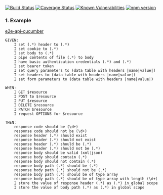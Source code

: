 [![Build Status](https://travis-ci.org/thyagoluciano/e2e-api-cucumber.svg?branch=master)](https://travis-ci.org/thyagoluciano/e2e-api-cucumber)
[![Coverage Status](https://coveralls.io/repos/github/thyagoluciano/e2e-api-cucumber/badge.svg?branch=master)](https://coveralls.io/github/thyagoluciano/e2e-api-cucumber?branch=master)
[![Known Vulnerabilities](https://snyk.io/test/github/thyagoluciano/e2e-api-cucumber/badge.svg)](https://snyk.io/test/github/thyagoluciano/e2e-api-cucumber)
[![npm version](https://badge.fury.io/js/e2e-api-cucumber.svg)](https://badge.fury.io/js/e2e-api-cucumber)

### 1. Example

[e2e-api-cucumber](https://github.com/thyagoluciano/e2e-api-cucumber-example)

```
GIVEN:
    I set (.*) header to (.*)
    I set cookie to (.*)
    I set body to (.*)
    I pipe contents of file (.*) to body
    I have basic authentication credentials (.*) and (.*)
    I set bearer token
    I set query parameters to (data table with headers |name|value|)
    I set headers to (data table with headers |name|value|)
    I set form parameters to (data table with headers |name|value|)

WHEN:
    I GET $resource
    I POST to $resource
    I PUT $resource
    I DELETE $resource
    I PATCH $resource
    I request OPTIONS for $resource

THEN:
    response code should be (\d+)
    response code should not be (\d+)
    response header (.*) should exist
    response header (.*) should not exist
    response header (.*) should be (.*)
    response header (.*) should not be (.*)
    response body should be valid (xml|json)
    response body should contain (.*)
    response body should not contain (.*)
    response body path (.*) should be (.*)
    response body path (.*) should not be (.*)
    response body path (.*) should be of type array
    response body path (.*) should be of type array with length (\d+)
    I store the value of response header (.*) as (.*) in global scope
    I store the value of body path (.*) as (.*) in global scope
```
